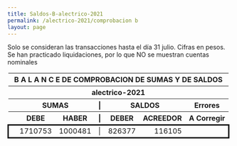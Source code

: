 ```yaml
--- 
title: Saldos-B-alectrico-2021
permalink: /alectrico-2021/comprobacion b 
layout: page
--- 
```



Solo se consideran las transacciones hasta el día 31	julio.
Cifras en pesos.
Se han practicado liquidaciones, por lo que NO se muestran cuentas nominales
<table rules='groups'>
<style> tfoot {  border: 3px solid black;  } </style> 
<thead><th colspan='7'> B A L A N C E  DE COMPROBACION DE SUMAS Y DE SALDOS </th> </thead>
<thead> <th colspan='7'> alectrico-2021</th></thead>
<thead> <th> </th> <th align='center' colspan= '2'>SUMAS</th> <th>|</th> <th align='center' colspan='2'>SALDOS</th> <th rowspan='2' > Errores </th> </thead>
<thead> <th></th>  <th>DEBE</th> <th>HABER</th> <th>|</th> <th>DEBER</th> <th>ACREEDOR</th> <th>A Corregir </th> </thead>
<tbody>
</tbody>
<tfoot>
<tr> <td></td> <td align='right'>1710753</td> <td align='right'>1000481</td><td> | </td> <td align='right'>826377</td> <td align='right'>116105</td> </tr>
</tfoot>
</table>

